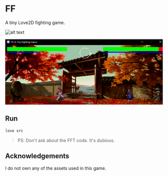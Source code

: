 # FF

A tiny Love2D fighting game.

![alt text](.github/image1.png!)

![alt text](.github/image2.png)

## Run

```sh
love src
```

> PS: Don't ask about the FFT code. It's dubious.

## Acknowledgements

I do not own any of the assets used in this game.
